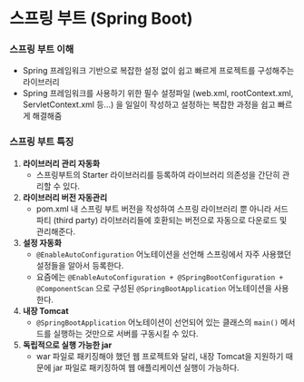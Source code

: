 # 스프링 부트 (Spring Boot)
### 스프링 부트 이해
* Spring 프레임워크 기반으로 복잡한 설정 없이 쉽고 빠르게 프로젝트를 구성해주는 라이브러리
* Spring 프레임워크를 사용하기 위한 필수 설정파일 (web.xml, rootContext.xml, ServletContext.xml 등...) 을 일일이 작성하고 설정하는 복잡한 과정을 쉽고 빠르게 해결해줌
### 스프링 부트 특징
1. **라이브러리 관리 자동화**
    * 스프링부트의 Starter 라이브러리를 등록하여 라이브러리 의존성을 간단히 관리할 수 있다.
2. **라이브러리 버전 자동관리**
    * pom.xml 내 스프링 부트 버전을 작성하여 스프링 라이브러리 뿐 아니라 서드 파티 (third party) 라이브러리들에 호환되는 버전으로 자동으로 다운로드 및 관리해준다.
3. **설정 자동화**
    * `@EnableAutoConfiguration` 어노테이션을 선언해 스프링에서 자주 사용했던 설정들을 알아서 등록한다.
    * 요즘에는 `@EnableAutoConfiguration + @SpringBootConfiguration + @ComponentScan` 으로 구성된 `@SpringBootApplication` 어노테이션을 사용한다.
4. **내장 Tomcat**
    * `@SpringBootApplication` 어노테이션이 선언되어 있는 클래스의 `main()` 메서드를 실행하는 것만으로 서버를 구동시킬 수 있다.
5. **독립적으로 실행 가능한 jar**
    * war 파일로 패키징해야 했던 웹 프로젝트와 달리, 내장 Tomcat을 지원하기 때문에 jar 파일로 패키징하여 웹 애플리케이션 실행이 가능하다.
